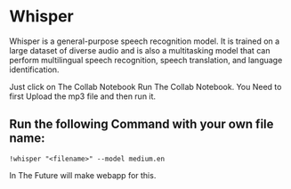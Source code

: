 # Whisper

Whisper is a general-purpose speech recognition model. It is trained on a large dataset of diverse audio and is also a multitasking model that can perform multilingual speech recognition, speech translation, and language identification.

Just click on The Collab Notebook Run The Collab Notebook. You Need to first Upload the mp3 file and then run it.

## Run the following Command with your own file name:
```
!whisper "<filename>" --model medium.en
```

In The Future will make webapp for this. 

